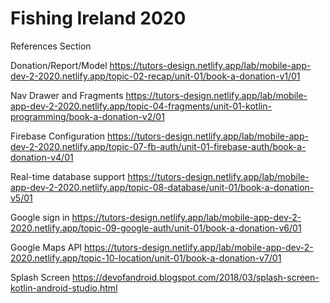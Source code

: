 # Fishing Ireland 2020

References Section

Donation/Report/Model
https://tutors-design.netlify.app/lab/mobile-app-dev-2-2020.netlify.app/topic-02-recap/unit-01/book-a-donation-v1/01

Nav Drawer and Fragments
https://tutors-design.netlify.app/lab/mobile-app-dev-2-2020.netlify.app/topic-04-fragments/unit-01-kotlin-programming/book-a-donation-v2/01

Firebase Configuration
https://tutors-design.netlify.app/lab/mobile-app-dev-2-2020.netlify.app/topic-07-fb-auth/unit-01-firebase-auth/book-a-donation-v4/01

Real-time database support
https://tutors-design.netlify.app/lab/mobile-app-dev-2-2020.netlify.app/topic-08-database/unit-01/book-a-donation-v5/01

Google sign in
https://tutors-design.netlify.app/lab/mobile-app-dev-2-2020.netlify.app/topic-09-google-auth/unit-01/book-a-donation-v6/01

Google Maps API
https://tutors-design.netlify.app/lab/mobile-app-dev-2-2020.netlify.app/topic-10-location/unit-01/book-a-donation-v7/01

Splash Screen
https://devofandroid.blogspot.com/2018/03/splash-screen-kotlin-android-studio.html

